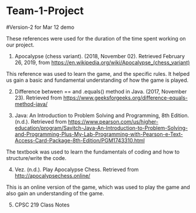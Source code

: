 # Team-1-Project

#Version-2 for Mar 12 demo 

These references were used for the duration of the time spent working on our project.

1.	Apocalypse (chess variant). (2018, November 02). Retrieved February 26, 2019, from https://en.wikipedia.org/wiki/Apocalypse_(chess_variant)

This reference was used to learn the game, and the specific rules. It helped us gain a basic and fundamental understanding of how the game is played.

2.	Difference between == and .equals() method in Java. (2017, November 23). Retrieved from https://www.geeksforgeeks.org/difference-equals-method-java/

3.	Java: An Introduction to Problem Solving and Programming, 8th Edition. (n.d.). Retrieved from https://www.pearson.com/us/higher-education/program/Savitch-Java-An-Introduction-to-Problem-Solving-and-Programming-Plus-My-Lab-Programming-with-Pearson-e-Text-Access-Card-Package-8th-Edition/PGM1743310.html

The textbook was used to learn the fundamentals of coding and how to structure/write the code.

4.	Vez. (n.d.). Play Apocalypse Chess. Retrieved from http://apocalypsechess.online/

This is an online version of the game, which was used to play the game and also gain an understanding of the game. 

5.	CPSC 	219 Class Notes


